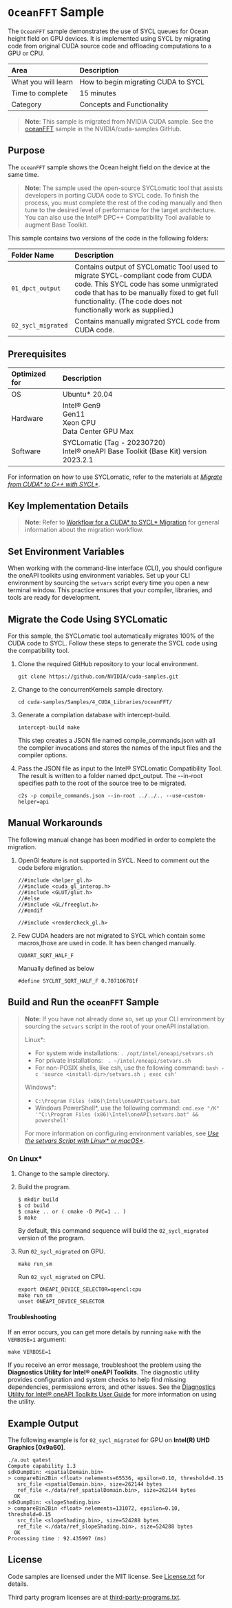 # `OceanFFT` Sample

The `OceanFFT` sample demonstrates the use of SYCL queues for Ocean height field on GPU devices. It is implemented using SYCL by migrating code from original CUDA source code and offloading computations to a GPU or CPU.

| Area                   | Description
|:---                    |:---
| What you will learn    | How to begin migrating CUDA to SYCL
| Time to complete       | 15 minutes
| Category               | Concepts and Functionality

>**Note**: This sample is migrated from NVIDIA CUDA sample. See the [oceanFFT](https://github.com/NVIDIA/cuda-samples/tree/master/Samples/4_CUDA_Libraries/oceanFFT) sample in the NVIDIA/cuda-samples GitHub.

## Purpose

The `oceanFFT` sample shows the Ocean height field on the device at the same time.

> **Note**: The sample used the open-source SYCLomatic tool that assists developers in porting CUDA code to SYCL code. To finish the process, you must complete the rest of the coding manually and then tune to the desired level of performance for the target architecture. You can also use the Intel® DPC++ Compatibility Tool available to augment Base Toolkit.

This sample contains two versions of the code in the following folders:

| Folder Name          | Description
|:---                  |:---
|`01_dpct_output`      | Contains output of SYCLomatic Tool used to migrate SYCL-compliant code from CUDA code. This SYCL code has some unmigrated code that has to be manually fixed to get full functionality. (The code does not functionally work as supplied.)
|`02_sycl_migrated`    | Contains manually migrated SYCL code from CUDA code.

## Prerequisites

| Optimized for         | Description
|:---                   |:---
| OS                    | Ubuntu* 20.04
| Hardware              | Intel® Gen9 <br> Gen11 <br> Xeon CPU <br> Data Center GPU Max
| Software              | SYCLomatic (Tag - 20230720) <br> Intel® oneAPI Base Toolkit (Base Kit) version 2023.2.1

For information on how to use SYCLomatic, refer to the materials at *[Migrate from CUDA* to C++ with SYCL*](https://www.intel.com/content/www/us/en/developer/tools/oneapi/training/migrate-from-cuda-to-cpp-with-sycl.html)*.


## Key Implementation Details



>**Note**: Refer to [Workflow for a CUDA* to SYCL* Migration](https://www.intel.com/content/www/us/en/developer/tools/oneapi/training/cuda-sycl-migration-workflow.html) for general information about the migration workflow.


## Set Environment Variables

When working with the command-line interface (CLI), you should configure the oneAPI toolkits using environment variables. Set up your CLI environment by sourcing the `setvars` script every time you open a new terminal window. This practice ensures that your compiler, libraries, and tools are ready for development.

## Migrate the Code Using SYCLomatic

For this sample, the SYCLomatic tool automatically migrates 100% of the CUDA code to SYCL. Follow these steps to generate the SYCL code using the compatibility tool.

1. Clone the required GitHub repository to your local environment.
   ```
   git clone https://github.com/NVIDIA/cuda-samples.git
   ```
2. Change to the concurrentKernels sample directory.
   ```
   cd cuda-samples/Samples/4_CUDA_Libraries/oceanFFT/
   ```
3. Generate a compilation database with intercept-build.
   ```
   intercept-build make
   ```
   This step creates a JSON file named compile_commands.json with all the compiler invocations and stores the names of the input files and the compiler options.

4. Pass the JSON file as input to the Intel® SYCLomatic Compatibility Tool. The result is written to a folder named dpct_output. The --in-root specifies path to the root of the source tree to be migrated.
   ```
   c2s -p compile_commands.json --in-root ../../.. --use-custom-helper=api
   ```
## Manual Workarounds
The following manual change has been modified in order to complete the migration.
1. OpenGl feature is not supported in SYCL. Need to comment out the code before migration. 
      ```
      //#include <helper_gl.h>
      //#include <cuda_gl_interop.h>
      //#include <GLUT/glut.h>
      //#else
      //#include <GL/freeglut.h>
      //#endif

      //#include <rendercheck_gl.h>
      ```
   
2. Few CUDA headers are not migrated to SYCL which contain some macros,those are used in code. It has been changed manually.
      ```
      CUDART_SQRT_HALF_F
      ```
      Manually defined as below
      ```
      #define SYCLRT_SQRT_HALF_F 0.707106781f
      ```

## Build and Run the `oceanFFT` Sample

> **Note**: If you have not already done so, set up your CLI
> environment by sourcing  the `setvars` script in the root of your oneAPI installation.
>
> Linux*:
> - For system wide installations: `. /opt/intel/oneapi/setvars.sh`
> - For private installations: ` . ~/intel/oneapi/setvars.sh`
> - For non-POSIX shells, like csh, use the following command: `bash -c 'source <install-dir>/setvars.sh ; exec csh'`
>
> Windows*:
> - `C:\Program Files (x86)\Intel\oneAPI\setvars.bat`
> - Windows PowerShell*, use the following command: `cmd.exe "/K" '"C:\Program Files (x86)\Intel\oneAPI\setvars.bat" && powershell'`
>
> For more information on configuring environment variables, see *[Use the setvars Script with Linux* or macOS*](https://www.intel.com/content/www/us/en/develop/documentation/oneapi-programming-guide/top/oneapi-development-environment-setup/use-the-setvars-script-with-linux-or-macos.html)*.

### On Linux*

1. Change to the sample directory.
2. Build the program.
   ```
   $ mkdir build
   $ cd build
   $ cmake .. or ( cmake -D PVC=1 .. )
   $ make
   ```

   By default, this command sequence will build the  `02_sycl_migrated` version of the program.

3. Run `02_sycl_migrated` on GPU.
   ```
   make run_sm
   ```
   Run `02_sycl_migrated` on CPU.
   ```
   export ONEAPI_DEVICE_SELECTOR=opencl:cpu
   make run_sm
   unset ONEAPI_DEVICE_SELECTOR
   ```

#### Troubleshooting

If an error occurs, you can get more details by running `make` with
the `VERBOSE=1` argument:
```
make VERBOSE=1
```
If you receive an error message, troubleshoot the problem using the **Diagnostics Utility for Intel® oneAPI Toolkits**. The diagnostic utility provides configuration and system checks to help find missing dependencies, permissions errors, and other issues. See the [Diagnostics Utility for Intel® oneAPI Toolkits User Guide](https://www.intel.com/content/www/us/en/develop/documentation/diagnostic-utility-user-guide/top.html) for more information on using the utility.


## Example Output

The following example is for `02_sycl_migrated` for GPU on **Intel(R) UHD Graphics [0x9a60]**.
```
./a.out qatest
Compute capability 1.3
sdkDumpBin: <spatialDomain.bin>
> compareBin2Bin <float> nelements=65536, epsilon=0.10, threshold=0.15
   src_file <spatialDomain.bin>, size=262144 bytes
   ref_file <./data/ref_spatialDomain.bin>, size=262144 bytes
  OK
sdkDumpBin: <slopeShading.bin>
> compareBin2Bin <float> nelements=131072, epsilon=0.10, threshold=0.15
   src_file <slopeShading.bin>, size=524288 bytes
   ref_file <./data/ref_slopeShading.bin>, size=524288 bytes
  OK
Processing time : 92.435997 (ms)
```

## License

Code samples are licensed under the MIT license. See
[License.txt](https://github.com/oneapi-src/oneAPI-samples/blob/master/License.txt) for details.

Third party program licenses are at [third-party-programs.txt](https://github.com/oneapi-src/oneAPI-samples/blob/master/third-party-programs.txt).
